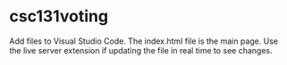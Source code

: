 # csc131voting
Add files to Visual Studio Code. The index.html file is the main page. Use the live server extension if updating the file in real time to see changes.
